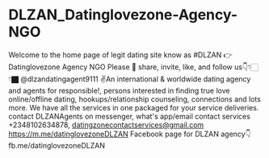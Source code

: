 # DLZAN_Datinglovezone-Agency-NGO
Welcome to the home page of legit dating site know as #DLZAN 👉 Datinglovezone Agency NGO Please 🙏 share, invite, like, and follow us👇👇🏻👇🏿 @dlzandatingagent9111 ✌️An international &amp; worldwide dating agency and agents for responsible!, persons interested in finding true love online/offline dating, hookups/relationship counseling, connections and lots more. We have all the services in one packaged for your service deliveries. contact DLZANAgents on messenger, what's app/email contact services +2348102634878, datingzonecontactservices@gmail.com  https://m.me/datinglovezoneDLZAN  Facebook page for DLZAN agency👇 fb.me/datinglovezoneDLZAN
